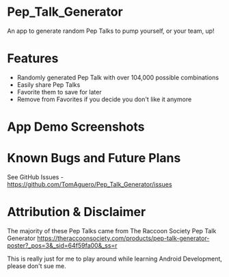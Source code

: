 # Pep_Talk_Generator

An app to generate random Pep Talks to pump yourself, or your team, up!

# Features

- Randomly generated Pep Talk with over 104,000 possible combinations
- Easily share Pep Talks
- Favorite them to save for later
- Remove from Favorites if you decide you don't like it anymore

# App Demo Screenshots

# Known Bugs and Future Plans

See GitHub Issues - https://github.com/TomAguero/Pep_Talk_Generator/issues

# Attribution & Disclaimer

The majority of these Pep Talks came from The Raccoon Society Pep Talk Generator https://theraccoonsociety.com/products/pep-talk-generator-poster?_pos=3&_sid=64f59fa00&_ss=r

This is really just for me to play around while learning Android Development, please don't sue me.
